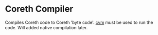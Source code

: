 # Coreth Compiler
Compiles Coreth code to Coreth 'byte code'. [cvm](https://github.com/Cieran0/cvm) must be used to run the code. Will added native compilation later.
